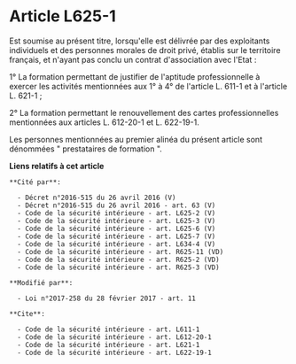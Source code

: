 # Article L625-1

Est soumise au présent titre, lorsqu'elle est délivrée par des exploitants individuels et des personnes morales de droit
privé, établis sur le territoire français, et n'ayant pas conclu un contrat d'association avec l'Etat : 

1° La formation permettant de justifier de l'aptitude professionnelle à exercer les activités mentionnées aux 1° à 4° de
l'article L. 611-1 et à l'article L. 621-1 ; 

2° La formation permettant le renouvellement des cartes professionnelles mentionnées aux articles L. 612-20-1 et L.
622-19-1. 

Les personnes mentionnées au premier alinéa du présent article sont dénommées "   prestataires de formation ".

**Liens relatifs à cet article**

	**Cité par**:

	  - Décret n°2016-515 du 26 avril 2016 (V)
	  - Décret n°2016-515 du 26 avril 2016 - art. 63 (V)
	  - Code de la sécurité intérieure - art. L625-2 (V)
	  - Code de la sécurité intérieure - art. L625-3 (V)
	  - Code de la sécurité intérieure - art. L625-6 (V)
	  - Code de la sécurité intérieure - art. L625-7 (V)
	  - Code de la sécurité intérieure - art. L634-4 (V)
	  - Code de la sécurité intérieure - art. R625-11 (VD)
	  - Code de la sécurité intérieure - art. R625-2 (VD)
	  - Code de la sécurité intérieure - art. R625-3 (VD)

	**Modifié par**:

	  - Loi n°2017-258 du 28 février 2017 - art. 11

	**Cite**:

	  - Code de la sécurité intérieure - art. L611-1
	  - Code de la sécurité intérieure - art. L612-20-1
	  - Code de la sécurité intérieure - art. L621-1
	  - Code de la sécurité intérieure - art. L622-19-1

